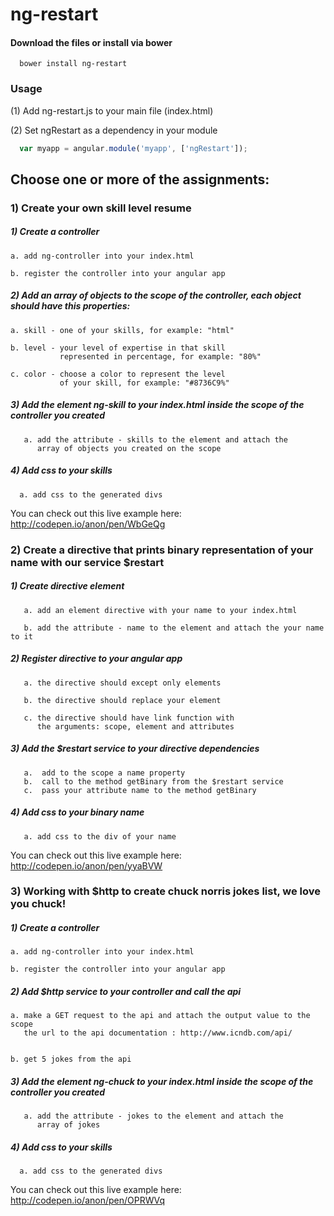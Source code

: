 ng-restart
==========

#### Download the files or install via bower

```shell
  bower install ng-restart
```

### Usage

(1) Add ng-restart.js to your main file (index.html)

(2) Set ngRestart as a dependency in your module

 ```javascript
   var myapp = angular.module('myapp', ['ngRestart']);
 ```

## Choose one or more of the assignments:

### 1) Create your own skill level resume

##### 1) Create a controller

    a. add ng-controller into your index.html

    b. register the controller into your angular app

##### 2) Add an array of objects to the scope of the controller, each object should have this properties:

    a. skill - one of your skills, for example: "html"

    b. level - your level of expertise in that skill
               represented in percentage, for example: "80%"

    c. color - choose a color to represent the level
               of your skill, for example: "#8736C9%"

##### 3) Add the element ng-skill to your index.html inside the scope of the controller you created

       a. add the attribute - skills to the element and attach the
          array of objects you created on the scope


##### 4) Add css to your skills

      a. add css to the generated divs

You can check out this live example here: http://codepen.io/anon/pen/WbGeQg


### 2) Create a directive that prints binary representation of your name with our service $restart

##### 1) Create directive element

       a. add an element directive with your name to your index.html

       b. add the attribute - name to the element and attach the your name to it

##### 2) Register directive to your angular app

       a. the directive should except only elements

       b. the directive should replace your element

       c. the directive should have link function with
          the arguments: scope, element and attributes

##### 3) Add the $restart service to your directive dependencies

       a.  add to the scope a name property
       b.  call to the method getBinary from the $restart service
       c.  pass your attribute name to the method getBinary


##### 4) Add css to your binary name

       a. add css to the div of your name

You can check out this live example here: http://codepen.io/anon/pen/yyaBVW

### 3) Working with $http to create chuck norris jokes list, we love you chuck!

##### 1) Create a controller

    a. add ng-controller into your index.html

    b. register the controller into your angular app

##### 2) Add $http service to your controller and call the api

    a. make a GET request to the api and attach the output value to the scope
       the url to the api documentation : http://www.icndb.com/api/


    b. get 5 jokes from the api

##### 3) Add the element ng-chuck to your index.html inside the scope of the controller you created

       a. add the attribute - jokes to the element and attach the
          array of jokes


##### 4) Add css to your skills

      a. add css to the generated divs

You can check out this live example here: http://codepen.io/anon/pen/OPRWVq

   
